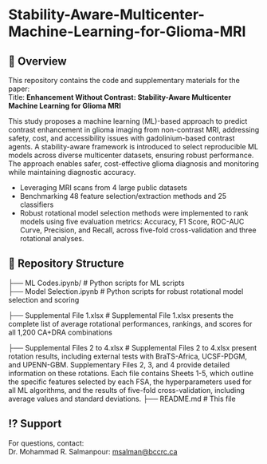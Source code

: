 # Stability-Aware-Multicenter-Machine-Learning-for-Glioma-MRI

## 📌 Overview  
This repository contains the code and supplementary materials for the paper:  
Title: **Enhancement Without Contrast: Stability-Aware Multicenter Machine Learning for Glioma MRI**


This study proposes a machine learning (ML)-based approach to predict contrast enhancement in glioma imaging from non-contrast MRI, addressing safety, cost, and accessibility issues with gadolinium-based contrast agents. A stability-aware framework is introduced to select reproducible ML models across diverse multicenter datasets, ensuring robust performance. The approach enables safer, cost-effective glioma diagnosis and monitoring while maintaining diagnostic accuracy.
- Leveraging MRI scans from 4 large public datasets  
- Benchmarking 48 feature selection/extraction methods and 25 classifiers  
- Robust rotational model selection methods were implemented to rank models using five evaluation metrics: Accuracy, F1 Score, ROC-AUC Curve, Precision, and Recall, across five-fold cross-validation and three rotational analyses.

## 📂 Repository Structure  
├── ML Codes.ipynb/                   # Python scripts for ML scripts  
├── Model Selection.ipynb             # Python scripts for robust rotational model selection and scoring 

├── Supplemental File 1.xlsx          # Supplemental File 1.xlsx  presents the complete list of average rotational performances, rankings, and scores for all 1,200 CA+DRA combinations

├── Supplemental Files 2 to 4.xlsx    # Supplemental Files 2 to 4.xlsx  present rotation results, including external tests with BraTS-Africa, UCSF-PDGM, and UPENN-GBM. Supplementary Files 2, 3, and 4 provide detailed information on these rotations. Each file contains Sheets 1-5, which outline the specific features selected by each FSA, the hyperparameters used for all ML algorithms, and the results of five-fold cross-validation, including average values and standard deviations.
├── README.md                     # This file  
 



## ⁉️ Support  
For questions, contact:  
Dr. Mohammad R. Salmanpour: msalman@bccrc.ca  
